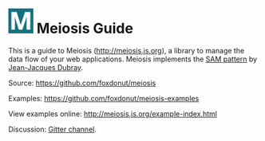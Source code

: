 # <img src="images/meiosis.png" width="50px"/> Meiosis Guide

This is a guide to Meiosis (http://meiosis.js.org), a library to manage the data flow of your web applications. Meiosis implements the [SAM pattern](http://sam.js.org) by [Jean-Jacques Dubray](http://www.ebpml.org/about).

Source: https://github.com/foxdonut/meiosis

Examples: https://github.com/foxdonut/meiosis-examples

View examples online: http://meiosis.js.org/example-index.html

Discussion: [Gitter channel](https://gitter.im/foxdonut/meiosis).


